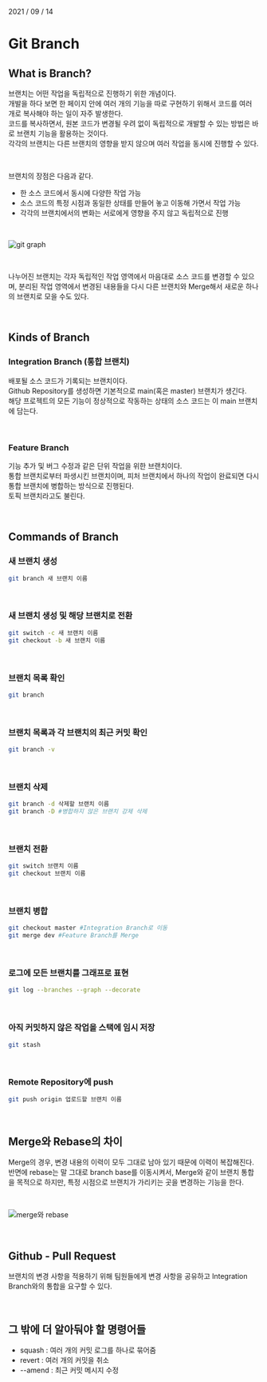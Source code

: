 2021 / 09 / 14

# Git Branch

## What is Branch?

브랜치는 어떤 작업을 독립적으로 진행하기 위한 개념이다.  
개발을 하다 보면 한 페이지 안에 여러 개의 기능을 따로 구현하기 위해서 코드를 여러 개로 복사해야 하는 일이 자주 발생한다.  
코드를 복사하면서, 원본 코드가 변경될 우려 없이 독립적으로 개발할 수 있는 방법은 바로 브랜치 기능을 활용하는 것이다.  
각각의 브랜치는 다른 브랜치의 영향을 받지 않으며 여러 작업을 동시에 진행할 수 있다.

</br>

브랜치의 장점은 다음과 같다.

- 한 소스 코드에서 동시에 다양한 작업 가능
- 소스 코드의 특정 시점과 동일한 상태를 만들어 놓고 이동해 가면서 작업 가능
- 각각의 브랜치에서의 변화는 서로에게 영향을 주지 않고 독립적으로 진행

</br>

![git graph](https://user-images.githubusercontent.com/75058239/133204339-69e016c2-80f0-4d52-b5f0-a6a1f6ff8e2a.png)

</br>

나누어진 브랜치는 각자 독립적인 작업 영역에서 마음대로 소스 코드를 변경할 수 있으며, 분리된 작업 영역에서 변경된 내용들을 다시 다른 브랜치와 Merge해서 새로운 하나의 브랜치로 모을 수도 있다.

</br>

## Kinds of Branch

### Integration Branch (통합 브랜치)

배포될 소스 코드가 기록되는 브랜치이다.  
Github Repository를 생성하면 기본적으로 main(혹은 master) 브랜치가 생긴다.  
해당 프로젝트의 모든 기능이 정상적으로 작동하는 상태의 소스 코드는 이 main 브랜치에 담는다.

</br>

### Feature Branch

기능 추가 및 버그 수정과 같은 단위 작업을 위한 브랜치이다.  
통합 브랜치로부터 파생시킨 브랜치이며, 피처 브랜치에서 하나의 작업이 완료되면 다시 통합 브랜치에 병합하는 방식으로 진행된다.  
토픽 브랜치라고도 불린다.

</br>

## Commands of Branch

### 새 브랜치 생성

```bash
git branch 새 브랜치 이름
```

</br>

### 새 브랜치 생성 및 해당 브랜치로 전환

```bash
git switch -c 새 브랜치 이름
git checkout -b 새 브랜치 이름
```

</br>

### 브랜치 목록 확인

```bash
git branch
```

</br>

### 브랜치 목록과 각 브랜치의 최근 커밋 확인

```bash
git branch -v
```

</br>

### 브랜치 삭제

```bash
git branch -d 삭제할 브랜치 이름
git branch -D #병합하지 않은 브랜치 강제 삭제
```

</br>

### 브랜치 전환

```bash
git switch 브랜치 이름
git checkout 브랜치 이름
```

</br>

### 브랜치 병합

```bash
git checkout master #Integration Branch로 이동
git merge dev #Feature Branch를 Merge
```

</br>

### 로그에 모든 브랜치를 그래프로 표현

```bash
git log --branches --graph --decorate
```

</br>

### 아직 커밋하지 않은 작업을 스택에 임시 저장

```bash
git stash
```

</br>

### Remote Repository에 push

```bash
git push origin 업로드할 브랜치 이름
```

</br>

## Merge와 Rebase의 차이

Merge의 경우, 변경 내용의 이력이 모두 그대로 남아 있기 때문에 이력이 복잡해진다.  
반면에 rebase는 말 그대로 branch base를 이동시켜서, Merge와 같이 브랜치 통합을 목적으로 하지만, 특정 시점으로 브랜치가 가리키는 곳을 변경하는 기능을 한다.

</br>

![merge와 rebase](https://user-images.githubusercontent.com/75058239/133204368-2e0766d8-8fdc-476e-9b1a-80f2823b355c.png)

</br>

## Github - Pull Request

브랜치의 변경 사항을 적용하기 위해 팀원들에게 변경 사항을 공유하고 Integration Branch와의 통합을 요구할 수 있다.

</br>

## 그 밖에 더 알아둬야 할 명령어들

- squash : 여러 개의 커밋 로그를 하나로 묶어줌
- revert : 여러 개의 커밋을 취소
- --amend : 최근 커밋 메시지 수정
